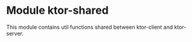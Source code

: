 # Module ktor-shared

This module contains util functions shared between ktor-client and ktor-server.
